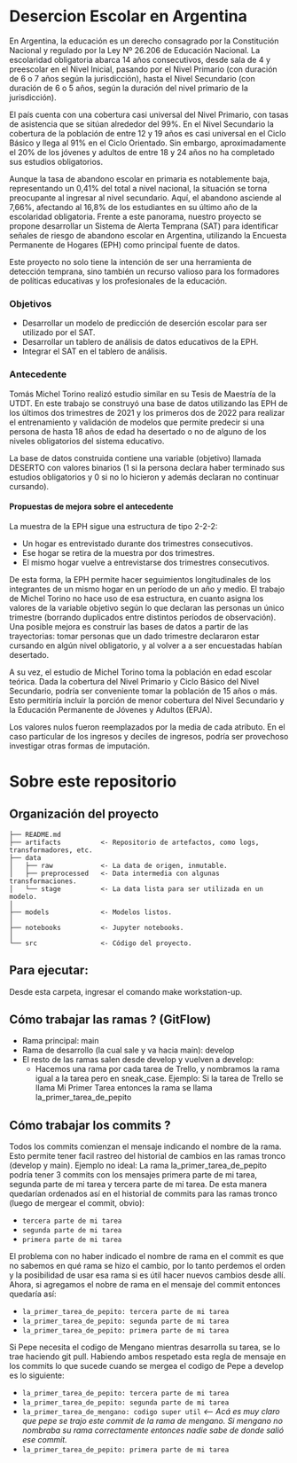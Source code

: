# Desercion Escolar en Argentina 
En Argentina, la educación es un derecho consagrado por la Constitución Nacional y regulado por la Ley Nº 26.206 de Educación Nacional. La escolaridad obligatoria abarca 14 años consecutivos, desde sala de 4 y preescolar en el Nivel Inicial, pasando por el Nivel Primario (con duración de 6 o 7 años según la jurisdicción), hasta el Nivel Secundario (con duración de 6 o 5 años, según la duración del nivel primario de la jurisdicción).

El país cuenta con una cobertura casi universal del Nivel Primario, con tasas de asistencia que se sitúan alrededor del 99%. En el Nivel Secundario la cobertura de la población de entre 12 y 19 años es casi universal en el Ciclo Básico y llega al 91% en el Ciclo Orientado. Sin embargo, aproximadamente el 20% de los jóvenes y adultos de entre 18 y 24 años no ha completado sus estudios obligatorios.

Aunque la tasa de abandono escolar en primaria es notablemente baja, representando un 0,41% del total a nivel nacional, la situación se torna preocupante al ingresar al nivel secundario. Aquí, el abandono asciende al 7,66%, afectando al 16,8% de los estudiantes en su último año de la escolaridad obligatoria.
Frente a este panorama, nuestro proyecto se propone desarrollar un Sistema de Alerta Temprana (SAT) para identificar señales de riesgo de abandono escolar en Argentina, utilizando la Encuesta Permanente de Hogares (EPH) como principal fuente de datos.

Este proyecto no solo tiene la intención de ser una herramienta de detección temprana, sino también un recurso valioso para los formadores de políticas educativas y los profesionales de la educación.

### Objetivos
- Desarrollar un modelo de predicción de deserción escolar para ser utilizado por el SAT.
- Desarrollar un tablero de análisis de datos educativos de la EPH.
- Integrar el SAT en el tablero de análisis.

### Antecedente
Tomás Michel Torino realizó estudio similar en su Tesis de Maestría de la UTDT. En este trabajo se construyó una base de datos utilizando las EPH de los últimos dos trimestres de 2021 y los primeros dos de 2022 para realizar el entrenamiento y validación de modelos que permite predecir si una persona de hasta 18 años de edad ha desertado o no de alguno de los niveles obligatorios del sistema educativo.

La base de datos construida contiene una variable (objetivo) llamada DESERTO con valores binarios (1 si la persona declara haber terminado sus estudios obligatorios y 0 si no lo hicieron y además declaran no continuar cursando).

#### Propuestas de mejora sobre el antecedente
La muestra de la EPH sigue una estructura de tipo 2-2-2:
- Un hogar es entrevistado durante dos trimestres consecutivos.
- Ese hogar se retira de la muestra por dos trimestres.
- El mismo hogar vuelve a entrevistarse dos trimestres consecutivos.

De esta forma, la EPH permite hacer seguimientos longitudinales de los integrantes de un mismo hogar en un período de un año y medio.
El trabajo de Michel Torino no hace uso de esa estructura, en cuanto asigna los valores de la variable objetivo según lo que declaran las personas un único trimestre (borrando duplicados entre distintos períodos de observación). Una posible mejora es construir las bases de datos a partir de las trayectorias: tomar personas que un dado trimestre declararon estar cursando en algún nivel obligatorio, y al volver a a ser encuestadas habían desertado.

A su vez, el estudio de Michel Torino toma la población en edad escolar teórica. Dada  la cobertura del Nivel Primario y Ciclo Básico del Nivel Secundario, podría ser conveniente tomar la población de 15 años o más. Esto permitiría incluir la porción de menor cobertura del Nivel Secundario y la Educación Permanente de Jóvenes y Adultos (EPJA). 

Los valores nulos fueron reemplazados por la media de cada atributo. En el caso particular de los ingresos y deciles de ingresos, podría ser provechoso investigar otras formas de imputación.

# Sobre este repositorio

Organización del proyecto
------------

    ├── README.md
    ├── artifacts          <- Repositorio de artefactos, como logs, transformadores, etc.
    ├── data
    │   ├── raw            <- La data de origen, inmutable.
    │   ├── preprocessed   <- Data intermedia con algunas transformaciones.
    │   └── stage          <- La data lista para ser utilizada en un modelo.
    │
    ├── models             <- Modelos listos.
    │
    ├── notebooks          <- Jupyter notebooks.
    │
    └── src                <- Código del proyecto.
    
    
Para ejecutar:
------------

Desde esta carpeta, ingresar el comando make workstation-up.

## Cómo trabajar las ramas ? (GitFlow)
- Rama principal: main
- Rama de desarrollo (la cual sale y va hacia main): develop
- El resto de las ramas salen desde develop y vuelven a develop: 
  - Hacemos una rama por cada tarea de Trello, y nombramos la rama igual a la tarea pero en sneak_case. Ejemplo: Si la tarea de Trello se llama Mi Primer Tarea entonces la rama se llama la_primer_tarea_de_pepito

## Cómo trabajar los commits ?
Todos los commits comienzan el mensaje indicando el nombre de la rama. Esto permite tener facil rastreo del historial de cambios en las ramas tronco (develop y main).
Ejemplo no ideal: La rama la_primer_tarea_de_pepito podría tener 3 commits con los mensajes primera parte de mi tarea, segunda parte de mi tarea y tercera parte de mi tarea. De esta manera quedarían ordenados así en el historial de commits para las ramas tronco (luego de mergear el commit, obvio):
- ```tercera parte de mi tarea```
- ```segunda parte de mi tarea```
- ```primera parte de mi tarea```

El problema con no haber indicado el nombre de rama en el commit es que no sabemos en qué rama se hizo el cambio, por lo tanto perdemos el orden y la posibilidad de usar esa rama si es útil hacer nuevos cambios desde allí.
Ahora, si agregamos el nobre de rama en el mensaje del commit entonces quedaría así:

- ```la_primer_tarea_de_pepito: tercera parte de mi tarea```
- ```la_primer_tarea_de_pepito: segunda parte de mi tarea```
- ```la_primer_tarea_de_pepito: primera parte de mi tarea```

Si Pepe necesita el codigo de Mengano mientras desarrolla su tarea, se lo trae haciendo git pull. Habiendo ambos respetado esta regla de mensaje en los commits lo que sucede cuando se mergea el codigo de Pepe a develop es lo siguiente:


- ```la_primer_tarea_de_pepito: tercera parte de mi tarea```
- ```la_primer_tarea_de_pepito: segunda parte de mi tarea```
- ```la_primer_tarea_de_mengano: codigo super util``` *<-- Acá es muy claro que pepe se trajo este commit de la rama de mengano. Si mengano no nombraba su rama correctamente entonces nadie sabe de donde salió ese commit.*
- ```la_primer_tarea_de_pepito: primera parte de mi tarea```
